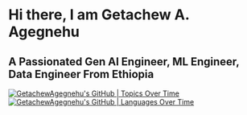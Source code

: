 # Hi there, I am Getachew A. Agegnehu
## A Passionated Gen AI Engineer, ML Engineer, Data Engineer From Ethiopia 

<!--
**GetachewAgegnehu/GetachewAgegnehu** is a ✨ _special_ ✨ repository because its `README.md` (this file) appears on your GitHub profile.

Here are some ideas to get you started:

- 🔭 I’m currently working on ...
- 🌱 I’m currently learning ...
- 👯 I’m looking to collaborate on ...
- 🤔 I’m looking for help with ...
- 💬 Ask me about ...
- 📫 How to reach me: ...
- 😄 Pronouns: ...
- ⚡ Fun fact: ...
-->
[![GetachewAgegnehu's GitHub | Topics Over Time](https://stats.quira.sh/GetachewAgegnehu/topics-over-time?theme=dark)](https://quira.sh?utm_source=widgets&utm_campaign=GetachewAgegnehu)
[![GetachewAgegnehu's GitHub | Languages Over Time](https://stats.quira.sh/GetachewAgegnehu/languages-over-time?theme=dark)](https://quira.sh?utm_source=widgets&utm_campaign=GetachewAgegnehu)
